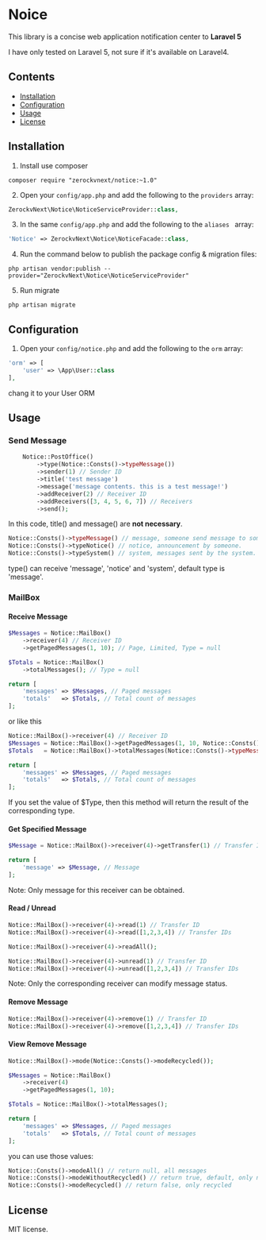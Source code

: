 # Noice

This library is a concise web application notification center to **Laravel 5**

I have only tested on Laravel 5, not sure if it's available on Laravel4.

## Contents
- [Installation](#installation)
- [Configuration](#configuration)
- [Usage](#usage)
- [License](#license)

## Installation

1. Install use composer
```shell
composer require "zerockvnext/notice:~1.0"
```

2) Open your `config/app.php` and add the following to the `providers` array:

```php
ZerockvNext\Notice\NoticeServiceProvider::class,
```

3) In the same `config/app.php` and add the following to the `aliases ` array:

```php
'Notice' => ZerockvNext\Notice\NoticeFacade::class,
```

4) Run the command below to publish the package config & migration files:

```shell
php artisan vendor:publish --provider="ZerockvNext\Notice\NoticeServiceProvider"
```

5) Run migrate
```shell
php artisan migrate
```

## Configuration

1. Open your `config/notice.php` and add the following to the `orm` array:

```php
'orm' => [
    'user' => \App\User::class
],
```
chang it to your User ORM

## Usage

### Send Message

```php
    Notice::PostOffice()
        ->type(Notice::Consts()->typeMessage())
        ->sender(1) // Sender ID
        ->title('test message')
        ->message('message contents. this is a test message!')
        ->addReceiver(2) // Receiver ID
        ->addReceivers([3, 4, 5, 6, 7]) // Receivers
        ->send();
```

In this code, title() and message() are **not necessary**.

```php
Notice::Consts()->typeMessage() // message, someone send message to someone else.
Notice::Consts()->typeNotice() // notice, announcement by someone.
Notice::Consts()->typeSystem() // system, messages sent by the system.
```

type() can receive 'message', 'notice' and 'system', default type is 'message'.

### MailBox

#### Receive Message

```php
$Messages = Notice::MailBox()
    ->receiver(4) // Receiver ID
    ->getPagedMessages(1, 10); // Page, Limited, Type = null

$Totals = Notice::MailBox()
    ->totalMessages(); // Type = null

return [
    'messages' => $Messages, // Paged messages
    'totals'   => $Totals, // Total count of messages
];
```

or like this

```php
Notice::MailBox()->receiver(4) // Receiver ID
$Messages = Notice::MailBox()->getPagedMessages(1, 10, Notice::Consts()->typeMessage());
$Totals   = Notice::MailBox()->totalMessages(Notice::Consts()->typeMessage());

return [
    'messages' => $Messages, // Paged messages
    'totals'   => $Totals, // Total count of messages
];
```

If you set the value of $Type, then this method will return the result of the corresponding type.

#### Get Specified Message

```php
$Message = Notice::MailBox()->receiver(4)->getTransfer(1) // Transfer ID

return [
    'message' => $Message, // Message
];
```
Note: Only message for this receiver can be obtained.

#### Read / Unread

```php
Notice::MailBox()->receiver(4)->read(1) // Transfer ID
Notice::MailBox()->receiver(4)->read([1,2,3,4]) // Transfer IDs

Notice::MailBox()->receiver(4)->readAll();

Notice::MailBox()->receiver(4)->unread(1) // Transfer ID
Notice::MailBox()->receiver(4)->unread([1,2,3,4]) // Transfer IDs
```
Note: Only the corresponding receiver can modify message status.

#### Remove Message
```php
Notice::MailBox()->receiver(4)->remove(1) // Transfer ID
Notice::MailBox()->receiver(4)->remove([1,2,3,4]) // Transfer IDs
```

#### View Remove Message
```php
Notice::MailBox()->mode(Notice::Consts()->modeRecycled());

$Messages = Notice::MailBox()
    ->receiver(4)
    ->getPagedMessages(1, 10);

$Totals = Notice::MailBox()->totalMessages();

return [
    'messages' => $Messages, // Paged messages
    'totals'   => $Totals, // Total count of messages
];
```

you can use those values:

```php
Notice::Consts()->modeAll() // return null, all messages
Notice::Consts()->modeWithoutRecycled() // return true, default, only not recycled
Notice::Consts()->modeRecycled() // return false, only recycled
```

## License
MIT license.
